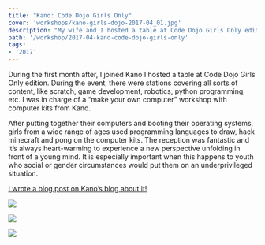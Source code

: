 ```yaml
---
title: "Kano: Code Dojo Girls Only"
cover: 'workshops/kano-girls-dojo-2017-04_01.jpg'
description: "My wife and I hosted a table at Code Dojo Girls Only edition. I was in charge of a “make your own computer” workshop."
path: '/workshop/2017-04-kano-code-dojo-girls-only'
tags:
- '2017'
---
```


During the first month after, I joined Kano I hosted a table at Code Dojo Girls Only edition. During the event, there were stations covering all sorts of content, like scratch, game development, robotics, python programming, etc. I was in charge of a “make your own computer” workshop with computer kits from Kano.

After putting together their computers and booting their operating systems, girls from a wide range of ages used programming languages to draw, hack minecraft and pong on the computer kits. The reception was fantastic and it’s always heart-warming to experience a new perspective unfolding in front of a young mind. It is especially important when this happens to youth who social or gender circumstances would put them on an underprivileged situation.

[I wrote a blog post on Kano’s blog about it!](https://kano.me/blog/we-attended-a-coder-dojo-girls-only-hackathon-it-was-awesome/)

![](./workshops/kano-girls-dojo-2017-04_03.jpg)

![](./workshops/kano-girls-dojo-2017-04_01.jpg)

![](./workshops/kano-girls-dojo-2017-04_02.jpg)
